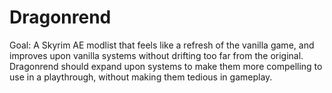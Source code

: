 # Dragonrend
Goal: A Skyrim AE modlist that feels like a refresh of the vanilla game, and improves upon vanilla systems without drifting too far from the original. Dragonrend should expand upon systems to make them more compelling to use in a playthrough, without making them tedious in gameplay.
